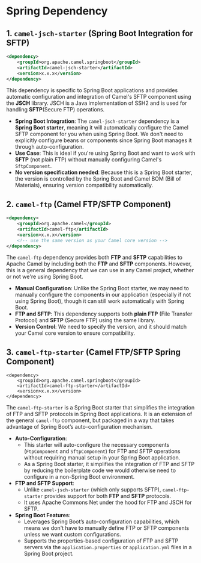 # Spring Dependency

## 1. **`camel-jsch-starter` (Spring Boot Integration for SFTP)**

```xml
<dependency>
    <groupId>org.apache.camel.springboot</groupId>
    <artifactId>camel-jsch-starter</artifactId>
    <version>x.x.x</version>
</dependency>
```

This dependency is specific to Spring Boot applications and provides automatic configuration and integration of Camel's SFTP component using the **JSCH** library. JSCH is a Java implementation of SSH2 and is used for handling **SFTP**(Secure FTP) operations.

* **Spring Boot Integration**: The `camel-jsch-starter` dependency is a **Spring Boot starter**, meaning it will automatically configure the Camel SFTP component for you when using Spring Boot. We don't need to explicitly configure beans or components since Spring Boot manages it through auto-configuration.
* **Use Case**: This is ideal if you're using Spring Boot and want to work with **SFTP** (not plain FTP) without manually configuring Camel's `SftpComponent`.
* **No version specification needed**: Because this is a Spring Boot starter, the version is controlled by the Spring Boot and Camel BOM (Bill of Materials), ensuring version compatibility automatically.

## 2. **`camel-ftp` (Camel FTP/SFTP Component)**

```xml
<dependency>
    <groupId>org.apache.camel</groupId>
    <artifactId>camel-ftp</artifactId>
    <version>x.x.x</version>
    <!-- use the same version as your Camel core version -->
</dependency>
```

The `camel-ftp` dependency provides both **FTP** and **SFTP** capabilities to Apache Camel by including both the **FTP** and **SFTP** components. However, this is a general dependency that we can use in any Camel project, whether or not we're using Spring Boot.

* **Manual Configuration**: Unlike the Spring Boot starter, we may need to manually configure the components in our application (especially if not using Spring Boot), though it can still work automatically with Spring Boot.
* **FTP and SFTP**: This dependency supports both **plain FTP** (File Transfer Protocol) and **SFTP** (Secure FTP) using the same library.
* **Version Control**: We need to specify the version, and it should match your Camel core version to ensure compatibility.

## 3. **`camel-ftp-starter` (Camel FTP/SFTP Spring Component)**

```markup
<dependency>
    <groupId>org.apache.camel.springboot</groupId>
    <artifactId>camel-ftp-starter</artifactId>
    <version>x.x.x</version>
</dependency>
```

The `camel-ftp-starter` is a Spring Boot starter that simplifies the integration of FTP and SFTP protocols in Spring Boot applications. It is an extension of the general `camel-ftp` component, but packaged in a way that takes advantage of Spring Boot’s auto-configuration mechanism.

* **Auto-Configuration**:
  * This starter will auto-configure the necessary components (`FtpComponent` and `SftpComponent`) for FTP and SFTP operations without requiring manual setup in your Spring Boot application.
  * As a Spring Boot starter, it simplifies the integration of FTP and SFTP by reducing the boilerplate code we would otherwise need to configure in a non-Spring Boot environment.
* **FTP and SFTP Support**:
  * Unlike `camel-jsch-starter` (which only supports SFTP), `camel-ftp-starter` provides support for both **FTP** and **SFTP** protocols.
  * It uses Apache Commons Net under the hood for FTP and JSCH for SFTP.
* **Spring Boot Features**:
  * Leverages Spring Boot’s auto-configuration capabilities, which means we don't have to manually define FTP or SFTP components unless we want custom configurations.
  * Supports the properties-based configuration of FTP and SFTP servers via the `application.properties` or `application.yml` files in a Spring Boot project.

